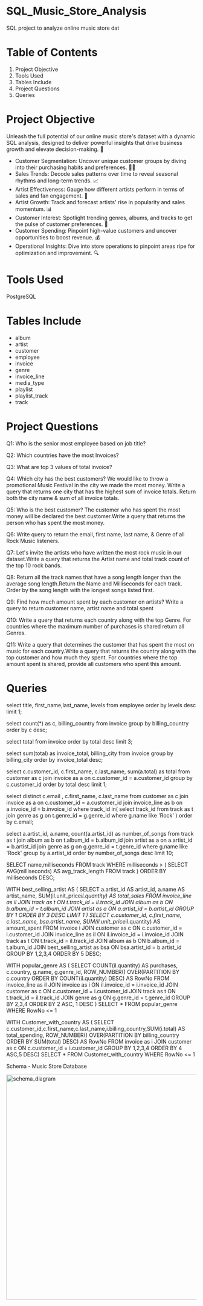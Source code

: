 # SQL_Music_Store_Analysis

SQL project to analyze online music store dat

# Table of Contents
1. Project Objective
2. Tools Used
3. Tables Include
4. Project Questions
5. Queries
 
# Project Objective
Unleash the full potential of our online music store's dataset with a dynamic SQL analysis, designed to deliver powerful insights that drive business growth and elevate decision-making. 🚀

* Customer Segmentation: Uncover unique customer groups by diving into their purchasing habits and preferences. 🕵️‍♂️
* Sales Trends: Decode sales patterns over time to reveal seasonal rhythms and long-term trends. 📈
* Artist Effectiveness: Gauge how different artists perform in terms of sales and fan engagement. 🎤
* Artist Growth: Track and forecast artists' rise in popularity and sales momentum. 📊
* Customer Interest: Spotlight trending genres, albums, and tracks to get the pulse of customer preferences. 🎵
* Customer Spending: Pinpoint high-value customers and uncover opportunities to boost revenue. 💰
* Operational Insights: Dive into store operations to pinpoint areas ripe for optimization and improvement. 🔍

# Tools Used
PostgreSQL

# Tables Include
* album
* artist
* customer
* employee
* invoice
* genre
* invoice_line
* media_type
* playlist
* playlist_track
* track
  
# Project Questions
Q1: Who is the senior most employee based on job title?

Q2: Which countries have the most Invoices?

Q3: What are top 3 values of total invoice?

Q4: Which city has the best customers? We would like to throw a promotional Music Festival in the city we made the most money. Write a query that returns one city that has the highest sum of invoice totals. Return both the city name & sum of all invoice totals.

Q5: Who is the best customer? The customer who has spent the most money will be declared the best customer.Write a query that returns the person who has spent the most money.

Q6: Write query to return the email, first name, last name, & Genre of all Rock Music listeners.

Q7: Let's invite the artists who have written the most rock music in our dataset.Write a query that returns the Artist name and total track count of the top 10 rock bands.

Q8: Return all the track names that have a song length longer than the average song length.Return the Name and Milliseconds for each track. Order by the song length with the longest songs listed first.

Q9: Find how much amount spent by each customer on artists? Write a query to return customer name, artist name and total spent

Q10: Write a query that returns each country along with the top Genre. For countries where the maximum number of purchases is shared return all Genres.

Q11: Write a query that determines the customer that has spent the most on music for each country.Write a query that returns the country along with the top customer and how much they spent. For countries where the top amount spent is shared, provide all customers who spent this amount.

# Queries

select title, first_name,last_name, levels
from employee
order by levels desc
limit 1;

select count(*) as c, billing_country 
from invoice
group by billing_country
order by c desc;

select total from invoice
order by total desc
limit 3;

select sum(total) as invoice_total, billing_city 
from invoice
group by billing_city
order by invoice_total desc;

select c.customer_id, c.first_name, c.last_name, sum(a.total) as total
from customer as c 
join invoice as a on c.customer_id = a.customer_id
group by c.customer_id
order by total desc
limit 1;

select distinct c.email , c.first_name, c.last_name
from customer as c
join invoice as a on c.customer_id = a.customer_id
join invoice_line as b on a.invoice_id = b.invoice_id
where track_id in(
select track_id from track as t
join genre as g on t.genre_id = g.genre_id
where g.name like 'Rock'
)
order by c.email;

select a.artist_id, a.name, count(a.artist_id) as number_of_songs
from track as t
join album as b on t.album_id = b.album_id
join artist as a on a.artist_id = b.artist_id
join genre as g on g.genre_id = t.genre_id
where g.name like 'Rock'
group by a.artist_id
order by number_of_songs desc
limit 10;

SELECT name,milliseconds
FROM track
WHERE milliseconds > (
	SELECT AVG(milliseconds) AS avg_track_length
	FROM track )
ORDER BY milliseconds DESC;

WITH best_selling_artist AS (
	SELECT a.artist_id AS artist_id, a.name AS artist_name, SUM(il.unit_price*il.quantity) AS total_sales 
	FROM invoice_line as il
	JOIN track as t ON t.track_id = il.track_id
	JOIN album as b ON b.album_id = t.album_id
	JOIN artist as a ON a.artist_id = b.artist_id
	GROUP BY 1
	ORDER BY 3 DESC
	LIMIT 1
)
SELECT c.customer_id, c.first_name, c.last_name, bsa.artist_name, SUM(il.unit_price*il.quantity) AS amount_spent
FROM invoice i
JOIN customer as c ON c.customer_id = i.customer_id
JOIN invoice_line as il ON il.invoice_id = i.invoice_id
JOIN track as t ON t.track_id = il.track_id
JOIN album as b ON b.album_id = t.album_id
JOIN best_selling_artist as bsa ON bsa.artist_id = b.artist_id
GROUP BY 1,2,3,4
ORDER BY 5 DESC;

WITH popular_genre AS 
(
    SELECT COUNT(il.quantity) AS purchases, c.country, g.name, g.genre_id, 
	ROW_NUMBER() OVER(PARTITION BY c.country ORDER BY COUNT(il.quantity) DESC) AS RowNo 
    FROM invoice_line as il 
	JOIN invoice as i ON il.invoice_id = i.invoice_id
	JOIN customer as c ON c.customer_id = i.customer_id
	JOIN track as t ON t.track_id = il.track_id
	JOIN genre as g ON g.genre_id = t.genre_id
	GROUP BY 2,3,4
	ORDER BY 2 ASC, 1 DESC
)
SELECT * FROM popular_genre WHERE RowNo <= 1

WITH Customer_with_country AS (
		SELECT c.customer_id,c.first_name,c.last_name,i.billing_country,SUM(i.total) AS total_spending,
	    ROW_NUMBER() OVER(PARTITION BY billing_country ORDER BY SUM(total) DESC) AS RowNo 
		FROM invoice as i
		JOIN customer as c ON c.customer_id = i.customer_id
		GROUP BY 1,2,3,4
		ORDER BY 4 ASC,5 DESC)
SELECT * FROM Customer_with_country WHERE RowNo <= 1






Schema - Music Store Database

<img width="594" alt="schema_diagram" src="https://github.com/user-attachments/assets/65af80fb-fd80-4702-abed-4b03db23d520">
